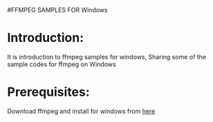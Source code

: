 #FFMPEG SAMPLES FOR Windows


Introduction:
==================

It is introduction to ffmpeg samples for windows, Sharing some of the sample codes for ffmpeg on Windows


Prerequisites:
==================

Download ffmpeg and install for windows from [here](http://ffmpeg.org/download.html)  
